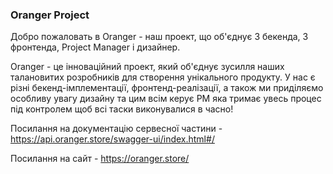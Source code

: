 ### Oranger Project

Добро пожаловать в Oranger - наш проект, що об'єднує 3 бекенда, 3 фронтенда, Project Manager і дизайнер.

Oranger - це інноваційний проект, який об'єднує зусилля наших талановитих розробників для створення унікального продукту. 
У нас є різні бекенд-імплементації, фронтенд-реалізації, а також ми приділяємо особливу увагу дизайну та цим всім керує PM яка тримає увесь процес під контролем щоб всі таски виконувалися в часно!

Посилання на документацію сервесної частини - https://api.oranger.store/swagger-ui/index.html#/

Посилання на сайт - https://oranger.store/
